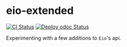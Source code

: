 # eio-extended

[![CI Status](https://github.com/mbarbin/eio-extended/workflows/ci/badge.svg)](https://github.com/mbarbin/eio-extended/actions/workflows/ci.yml)
[![Deploy odoc Status](https://github.com/mbarbin/eio-extended/workflows/deploy-odoc/badge.svg)](https://github.com/mbarbin/eio-extended/actions/workflows/deploy-odoc.yml)


Experimenting with a few additions to `Eio`'s api.